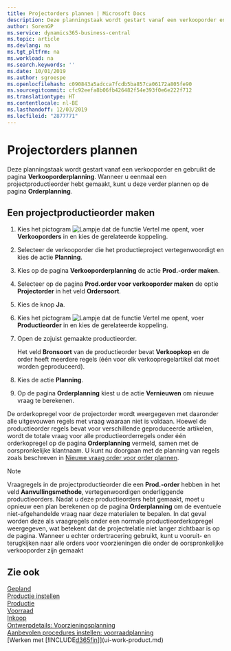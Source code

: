 ```yaml
---
title: Projectorders plannen | Microsoft Docs
description: Deze planningstaak wordt gestart vanaf een verkooporder en gebruikt de pagina **Verkooporderplanning**. Wanneer u eenmaal een projectproductieorder hebt gemaakt, kunt u deze verder plannen op de pagina **Orderplanning**.
author: SorenGP
ms.service: dynamics365-business-central
ms.topic: article
ms.devlang: na
ms.tgt_pltfrm: na
ms.workload: na
ms.search.keywords: ''
ms.date: 10/01/2019
ms.author: sgroespe
ms.openlocfilehash: c090843a5adcca7fcdb5ba857ca06172a805fe90
ms.sourcegitcommit: cfc92eefa8b06fb426482f54e393f0e6e222f712
ms.translationtype: HT
ms.contentlocale: nl-BE
ms.lasthandoff: 12/03/2019
ms.locfileid: "2877771"
---
```

# <a name="plan-project-orders"></a>Projectorders plannen
Deze planningstaak wordt gestart vanaf een verkooporder en gebruikt de pagina **Verkooporderplanning**. Wanneer u eenmaal een projectproductieorder hebt gemaakt, kunt u deze verder plannen op de pagina **Orderplanning**.  

## <a name="to-create-a-project-production-order"></a>Een projectproductieorder maken  

1.  Kies het pictogram ![Lampje dat de functie Vertel me opent](media/ui-search/search_small.png "Vertel me wat u wilt doen"), voer **Verkooporders** in en kies de gerelateerde koppeling.  
2.  Selecteer de verkooporder die het productieproject vertegenwoordigt en kies de actie **Planning**.  
4.  Kies op de pagina **Verkooporderplanning** de actie **Prod.-order maken**.  
5.  Selecteer op de pagina **Prod.order voor verkooporder maken** de optie **Projectorder** in het veld **Ordersoort**.  
6.  Kies de knop **Ja**.  
7.  Kies het pictogram ![Lampje dat de functie Vertel me opent](media/ui-search/search_small.png "Vertel me wat u wilt doen"), voer **Productieorder** in en kies de gerelateerde koppeling.
8. Open de zojuist gemaakte productieorder.  

    Het veld **Bronsoort** van de productieorder bevat **Verkoopkop** en de order heeft meerdere regels (één voor elk verkoopregelartikel dat moet worden geproduceerd).  
9. Kies de actie **Planning**.
10. Op de pagina **Orderplanning** kiest u de actie **Vernieuwen** om nieuwe vraag te berekenen.  

De orderkopregel voor de projectorder wordt weergegeven met daaronder alle uitgevouwen regels met vraag waaraan niet is voldaan. Hoewel de productieorder regels bevat voor verschillende geproduceerde artikelen, wordt de totale vraag voor alle productieorderregels onder één orderkopregel op de pagina **Orderplanning** vermeld, samen met de oorspronkelijke klantnaam. U kunt nu doorgaan met de planning van regels zoals beschreven in [Nieuwe vraag order voor order plannen](production-how-to-plan-for-new-demand.md).  

> [!NOTE]  
>  Vraagregels in de projectproductieorder die een **Prod.-order** hebben in het veld **Aanvullingsmethode**, vertegenwoordigen onderliggende productieorders. Nadat u deze productieorders hebt gemaakt, moet u opnieuw een plan berekenen op de pagina **Orderplanning** om de eventuele niet-afgehandelde vraag naar deze materialen te bepalen. In dat geval worden deze als vraagregels onder een normale productieorderkopregel weergegeven, wat betekent dat de projectrelatie niet langer zichtbaar is op de pagina. Wanneer u echter ordertracering gebruikt, kunt u vooruit- en terugkijken naar alle orders voor voorzieningen die onder de oorspronkelijke verkooporder zijn gemaakt  

## <a name="see-also"></a>Zie ook
[Gepland](production-planning.md)   
[Productie instellen](production-configure-production-processes.md)  
[Productie](production-manage-manufacturing.md)    
[Voorraad](inventory-manage-inventory.md)  
[Inkoop](purchasing-manage-purchasing.md)  
[Ontwerpdetails: Voorzieningsplanning](design-details-supply-planning.md)   
[Aanbevolen procedures instellen: voorraadplanning](setup-best-practices-supply-planning.md)  
[Werken met [!INCLUDE[d365fin](includes/d365fin_md.md)]](ui-work-product.md)

